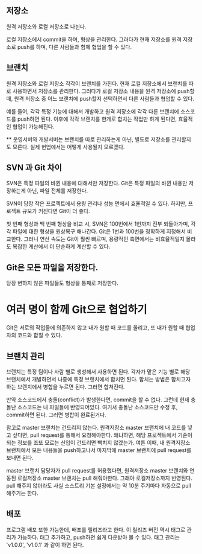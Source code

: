 ## 저장소
원격 저장소와 로컬 저장소로 나뉜다.

로컬 저장소에서 commit을 하며, 형상을 관리한다.
그러다가 현재 저장소를 원격 저장소로 push를 하며, 다른 사람들과 함께 협업을 할 수 있다.

## 브랜치
원격 저장소와 로컬 저장소 각각이 브랜치를 가진다.
현재 로컬 저장소에서 브랜치를 따로 사용하면서 저장소를 관리한다.
그러다가 로컬 저장소 내용을 원격 저장소에 push할 때, 원격 저장소 중 어느 브랜치에 push할지 선택하면서 다른 사람들과 협업할 수 있다.

예를 들어, 각각 특정 기능에 대해서 개발하고 원격 저장소에 각각 다른 브랜치에 소스코드를 push하면 된다.
이후에 각각 브랜치를 한개로 합치는 작업만 하게 된다면, 효율적인 협업이 가능해진다.

** 운영서버와 개발서버는 브랜치를 따로 관리하는게 아닌, 별도로 저장소를 관리할지도 모른다. 실제 현업에서는 어떻게 사용될지 모르겠다.

## SVN 과 Git 차이
SVN은 특정 파일의 바뀐 내용에 대해서만 저장한다.
Git은 특정 파일의 바뀐 내용만 저장하는게 아닌, 파일 전체를 저장한다.

SVN이 당장 작은 프로젝트에서 용량 관리나 성능 면에서 효율적일 수 있다.
하지만, 프로젝트 규모가 커진다면 Git이 더 좋다.

첫 번째 형상과 백 번째 형상을 비교 시,
SVN은 100번에서 1번까지 전부 되돌아가며, 각각 파일에 대한 형상을 원상복구 해나간다.
Git은 1번과 100번을 정확하게 지정해서 비교한다. 그러니 연산 속도는 Git이 훨씬 빠르며, 용량적인 측면에서는 비효율적일지 몰라도 복잡한 계산에서 더 단순하게 계산할 수 있다.

## Git은 모든 파일을 저장한다.
당장 변하지 않은 파일들도 형상을 통째로 저장한다.


# 여러 명이 함께 Git으로 협업하기
Git은 서로의 작업물에 의존하지 않고 내가 원할 때 코드를 올리고, 또 내가 원할 때 협업자의 코드와 합칠 수 있다.

## 브랜치 관리
브랜치는 특정 팀이나 사람 별로 생성해서 사용하면 된다. 각자가 맡은 기능 별로 해당 브랜치에서 개발하면서 나중에 특정 브랜치에서 합치면 된다. 합치는 방법은 합치고자 하는 브랜치에서 병합을 누르면 된다. 그러면 합쳐진다.

만약 소스코드에서 충돌(conflict)가 발생한다면, commit을 할 수 없다. 그런데 현재 충돌난 소스코드는 내 파일들에 반영되어있다. 여기서 충돌난 소스코드만 수정 후, commit하면 된다. 그러면 병합이 완료된거다.

참고로 master 브랜치는 건드리지 않는다. 원격저장소 master 브랜치에 내 코드를 넣고 싶다면, pull request를 통해서 요청해야한다. 왜냐하면, 해당 프로젝트에서 기준이 되는 정보를 조또 모르는 신입이 건드리면 빡치지 않겠는가. 여튼 이때, 내 원격저장소 브랜치에서 모든 내용들을 push하고나서 마지막에 master 브랜치에 pull request를 보내면 된다.

master 브랜치 담당자가 pull request를 허용했다면, 원격저장소 master 브랜치와 연동된 로컬저장소 master 브랜치는 pull 해줘야한다. 그래야 로컬저장소까지 반영된다. pull 해주지 않더라도 사실 소스트리 기본 설정에서는 약 10분 주기마다 자동으로 pull 해주기는 한다.

## 배포
프로그램 배포 또한 가능한데, 배포를 릴리즈라고 한다. 이 릴리즈 버전 역시 태그로 관리가 가능하다. 태그 추가하고, push하면 쉽게 다운받아 볼 수 있다. 태그 관리는 'v1.0.0', 'v1.0.1' 과 같이 하면 된다.




